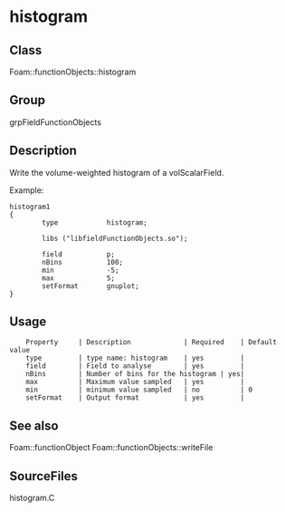 # histogram 
## Class
Foam::functionObjects::histogram

## Group
grpFieldFunctionObjects

## Description
Write the volume-weighted histogram of a volScalarField.

Example:
```
histogram1
{
        type            histogram;

        libs ("libfieldFunctionObjects.so");

        field           p;
        nBins           100;
        min             -5;
        max             5;
        setFormat       gnuplot;
}
```

## Usage

        Property     | Description             | Required    | Default value
        type         | type name: histogram    | yes         |
        field        | Field to analyse        | yes         |
        nBins        | Number of bins for the histogram | yes|
        max          | Maximum value sampled   | yes         |
        min          | minimum value sampled   | no          | 0
        setFormat    | Output format           | yes         |


## See also
Foam::functionObject
Foam::functionObjects::writeFile

## SourceFiles
histogram.C

